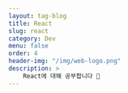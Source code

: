 ```yaml
---
layout: tag-blog
title: React
slug: react
category: Dev
menu: false
order: 4
header-img: "/img/web-logo.png"
description: >
	React에 대해 공부합니다 🧐
---
```


